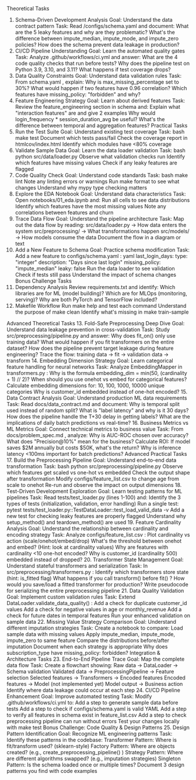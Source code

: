 Theoretical Tasks
1. Schema-Driven Development Analysis
Goal: Understand the data contract pattern
Task: Read 
/configs/schema.yaml
 and document:
What are the 5 leaky features and why are they problematic?
What's the difference between impute_median, impute_mode, and impute_zero policies?
How does the schema prevent data leakage in production?
2. CI/CD Pipeline Understanding
Goal: Learn the automated quality gates
Task: Analyze 
.github/workflows/ci.yml
 and answer:
What are the 4 code quality checks that run before tests?
Why does the pipeline test on Python 3.9, 3.10, and 3.11?
What happens if test coverage drops?
3. Data Quality Constraints
Goal: Understand data validation rules
Task: From 
schema.yaml
, explain:
Why is max_missing_percentage set to 30%?
What would happen if two features have 0.96 correlation?
Which features have missing_policy: "forbidden" and why?
4. Feature Engineering Strategy
Goal: Learn about derived features
Task: Review the feature_engineering section in schema and:
Explain what "interaction features" are and give 2 examples
Why would login_frequency * session_duration_avg be useful?
What's the difference between temporal and aggregation features?
Practical Tasks
5. Run the Test Suite
Goal: Understand existing test coverage
Task:
bash
make test
Document which tests pass/fail
Check the coverage report in htmlcov/index.html
Identify which modules have <80% coverage
6. Validate Sample Data
Goal: Learn the data loader validation
Task:
bash
python src/data/loader.py
Observe what validation checks run
Identify which features have missing values
Check if any leaky features are flagged
7. Code Quality Check
Goal: Understand code standards
Task:
bash
make lint
Note any linting errors or warnings
Run make format to see what changes
Understand why mypy type checking matters
8. Explore the EDA Notebook
Goal: Understand data characteristics
Task: Open 
notebooks/01_eda.ipynb
 and:
Run all cells to see data distributions
Identify which features have the most missing values
Note any correlations between features and churn
9. Trace Data Flow
Goal: Understand the pipeline architecture
Task: Map out the data flow by reading:
src/data/loader.py
 → How data enters the system
src/preprocessing/ → What transformations happen
src/models/ → How models consume the data
Document the flow in a diagram or text
10. Add a New Feature to Schema
Goal: Practice schema modification
Task: Add a new feature to 
configs/schema.yaml
:
yaml
last_login_days:
  type: "integer"
  description: "Days since last login"
  missing_policy: "impute_median"
  leaky: false
Run the data loader to see validation
Check if tests still pass
Understand the impact of schema changes
Bonus Challenge Tasks
11. Dependency Analysis
Review 
requirements.txt
 and identify:
Which libraries are for ML (model building)?
Which are for MLOps (monitoring, serving)?
Why are both PyTorch and TensorFlow included?
12. Makefile Workflow
Run make help and test each command
Understand the purpose of make clean
Identify what's missing in make train-sample


Advanced Theoretical Tasks
13. Fold-Safe Preprocessing Deep Dive
Goal: Understand data leakage prevention in cross-validation
Task: Study 
src/preprocessing/pipeline.py
 and answer:
Why does 
fit_on()
 only use training data?
What would happen if you fit transformers on the entire dataset?
How does the pipeline prevent target leakage during feature engineering?
Trace the flow: training data → fit → validation data → transform
14. Embedding Dimension Strategy
Goal: Learn categorical feature handling for neural networks
Task: Analyze 
EmbeddingMapper
 in 
transformers.py
:
Why is the formula embedding_dim = min(50, (cardinality + 1) // 2)?
When should you use onehot vs embed for categorical features?
Calculate embedding dimensions for: 10, 100, 1000, 10000 unique categories
Why is customer_id embedded instead of one-hot encoded?
15. Data Contract Analysis
Goal: Understand production ML data requirements
Task: Read 
docs/data_contract.md
 and document:
Why is temporal split used instead of random split?
What is "label latency" and why is it 30 days?
How does the pipeline handle the T+30 delay in getting labels?
What are the implications of daily batch predictions vs real-time?
16. Business Metrics vs ML Metrics
Goal: Connect technical metrics to business value
Task: From 
docs/problem_spec.md
, analyze:
Why is AUC-ROC chosen over accuracy?
What does "Precision@10%" mean for the business?
Calculate ROI: If model saves $2M annually but costs $50K, what's the return?
Why is inference latency <100ms important for batch predictions?
Advanced Practical Tasks
17. Build the Preprocessing Pipeline
Goal: Understand end-to-end data transformation
Task:
bash
python src/preprocessing/pipeline.py
Observe which features get scaled vs one-hot vs embedded
Check the output shape after transformation
Modify 
configs/feature_list.csv
 to change age from scale to onehot
Re-run and observe the impact on output dimensions
18. Test-Driven Development Exploration
Goal: Learn testing patterns for ML pipelines
Task: Read 
tests/test_loader.py
 (lines 1-100) and:
Identify the 3 types of tests (initialization, validation, error handling)
Run a single test: pytest tests/test_loader.py::TestDataLoader::test_load_valid_data -v
Add a new test for checking leaky features are properly flagged
Understand why 
setup_method()
 and 
teardown_method()
 are used
19. Feature Cardinality Analysis
Goal: Understand the relationship between cardinality and encoding strategy
Task: Analyze 
configs/feature_list.csv
:
Plot cardinality vs action (scale/onehot/embed/drop)
What's the threshold between onehot and embed? (Hint: look at cardinality values)
Why are features with cardinality <10 one-hot encoded?
Why is customer_id (cardinality 500) embedded instead of dropped?
20. Transformer State Management
Goal: Understand stateful transformers and serialization
Task: In 
src/preprocessing/transformers.py
:
Identify which transformers store state (hint: is_fitted flag)
What happens if you call 
transform()
 before 
fit()
?
How would you save/load a fitted transformer for production?
Write pseudocode for serializing the entire preprocessing pipeline
21. Data Quality Validation
Goal: Implement custom validation rules
Task: Extend 
DataLoader.validate_data_quality()
:
Add a check for duplicate customer_id values
Add a check for negative values in age or monthly_revenue
Add a check for future dates in temporal features
Run your enhanced validation on sample data
22. Missing Value Strategy Comparison
Goal: Understand different imputation strategies
Task: Create a notebook to compare:
Load sample data with missing values
Apply impute_median, impute_mode, impute_zero to same feature
Compare the distributions before/after imputation
Document when each strategy is appropriate
Why does subscription_type have missing_policy: forbidden?
Integration & Architecture Tasks
23. End-to-End Pipeline Trace
Goal: Map the complete data flow
Task: Create a flowchart showing:
Raw data → 
DataLoader
 → Schema validation
Validated data → 
PreprocessingPipeline
 → Feature selection
Selected features → Transformers → Encoded features
Encoded features → Model (not implemented yet)
Model output → Business action
Identify where data leakage could occur at each step
24. CI/CD Pipeline Enhancement
Goal: Improve automated testing
Task: Modify 
.github/workflows/ci.yml
 to:
Add a step to generate sample data before tests
Add a step to check if 
configs/schema.yaml
 is valid YAML
Add a step to verify all features in schema exist in 
feature_list.csv
Add a step to check preprocessing pipeline can run without errors
Test your changes locally with make test
Bonus Challenge: Code Quality & Design Patterns
25. Design Pattern Identification
Goal: Recognize ML engineering patterns
Task: Identify these patterns in the codebase:
Transformer Pattern: Where is fit/transform used? (sklearn-style)
Factory Pattern: Where are objects created? (e.g., 
create_preprocessing_pipeline()
)
Strategy Pattern: Where are different algorithms swapped? (e.g., imputation strategies)
Singleton Pattern: Is the schema loaded once or multiple times?
Document 3 design patterns you find with code examples